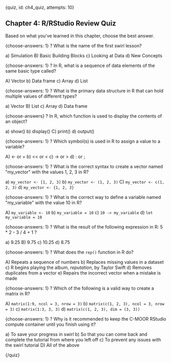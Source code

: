 
{quiz, id: ch4_quiz, attempts: 10}

## Chapter 4: R/RStudio Review Quiz

Based on what you've learned in this chapter, choose the best answer.

{choose-answers: 1}
? What is the name of the first swirl lesson?

a) Simulation
B) Basic Building Blocks
c) Looking at Data
d) New Concepts

{choose-answers: 1}
? In R, what is a sequence of data elements of the same basic type called?

A) Vector
b) Data frame
c) Array
d) List

{choose-answers: 1}
? What is the primary data structure in R that can hold multiple values of different types?

a) Vector
B) List
c) Array
d) Data frame

{choose-answers}
? In R, which function is used to display the contents of an object?

a) show()
b) display()
C) print()
d) output()

{choose-answers: 1}
? Which symbol(s) is used in R to assign a value to a variable?

A) <- or =
b) << or <
c) -> or >
d) : or ;

{choose-answers: 1}
? What is the correct syntax to create a vector named "my_vector" with the values 1, 2, 3 in R?

a) ```my_vector <- [1, 2, 3]```
b) ```my_vector <- (1, 2, 3)```
C) ```my_vector <- c(1, 2, 3)```
d) ```my_vector <- {1, 2, 3}```

{choose-answers: 1}
? What is the correct way to define a variable named "my_variable" with the value 10 in R?

A) ```my_variable <- 10```
b) ```my_variable = 10```
c) ```10 -> my_variable```
d) ```let my_variable = 10```

{choose-answers: 1}
? What is the result of the following expression in R: 5 * 2 - 3 / 4 + 1 ?

a) 9.25
B) 9.75
c) 10.25
d) 8.75

{choose-answers: 1}
? What does the ```rep()``` function in R do?

A) Repeats a sequence of numbers
b) Replaces missing values in a dataset
c) R begins playing the album, *reputation*, by Taylor Swift
d) Removes duplicates from a vector
e) Repairs the incorrect vector when a mistake is made

{choose-answers: 1}
? Which of the following is a valid way to create a matrix in R?

A) ```matrix(1:9, ncol = 3, nrow = 3)```
b) ```matrix(c(1, 2, 3), ncol = 3, nrow = 3)```
c) ```matrix(1:3, 3, 3)```
d) ```matrix(c(1, 2, 3), dim = (3, 3))```

{choose-answers: 1}
? Why is it recommended to keep the C-MOOR RStudio compute container until you finish using it?

a) To save your progress in swirl
b) So that you can come back and complete the tutorial from where you left off
c) To prevent any issues with the swirl tutorial
D) All of the above

{/quiz}
